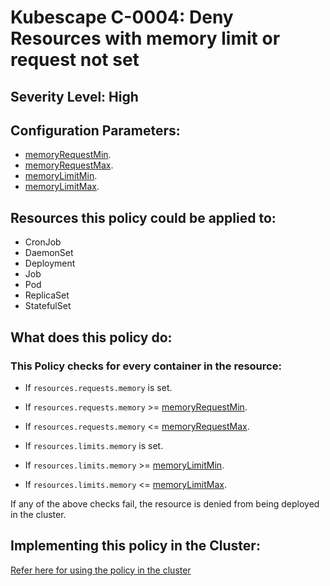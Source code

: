 # Kubescape C-0004: Deny Resources with memory limit or request not set

## Severity Level: High

## Configuration Parameters:
* [memoryRequestMin](https://kubescape.io/docs/frameworks-and-controls/configuring-controls/#memory_request_min).
* [memoryRequestMax](https://kubescape.io/docs/frameworks-and-controls/configuring-controls/#memory_request_max).
* [memoryLimitMin](https://kubescape.io/docs/frameworks-and-controls/configuring-controls/#memory_limit_min).
* [memoryLimitMax](https://kubescape.io/docs/frameworks-and-controls/configuring-controls/#memory_limit_max).

## Resources this policy could be applied to:
* CronJob
* DaemonSet
* Deployment
* Job
* Pod
* ReplicaSet
* StatefulSet

## What does this policy do:
### This Policy checks for every container in the resource:
* If `resources.requests.memory` is set.
* If `resources.requests.memory` >= [memoryRequestMin](https://kubescape.io/docs/frameworks-and-controls/configuring-controls/#memory_request_min).
* If `resources.requests.memory` <= [memoryRequestMax](https://kubescape.io/docs/frameworks-and-controls/configuring-controls/#memory_request_max).

* If `resources.limits.memory` is set.
* If `resources.limits.memory` >= [memoryLimitMin](https://kubescape.io/docs/frameworks-and-controls/configuring-controls/#memory_limit_min).
* If `resources.limits.memory` <= [memoryLimitMax](https://kubescape.io/docs/frameworks-and-controls/configuring-controls/#memory_limit_max).

If any of the above checks fail, the resource is denied from being deployed in the cluster.

## Implementing this policy in the Cluster:
[Refer here for using the policy in the cluster](https://github.com/kubescape/cel-admission-library#using-the-library)